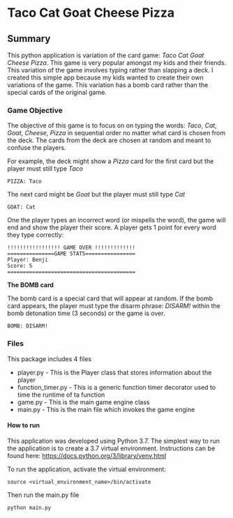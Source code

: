 # Taco Cat Goat Cheese Pizza

## Summary

This python application is variation of the card game: *Taco Cat Goat Cheese Pizza*.  This game is very popular amongst my kids and their friends.  This variation of the game involves typing rather than slapping a deck.   I created this simple app because my kids wanted to create their own variations of the game.  This variation has a bomb card rather than the special cards of the original game.

### Game Objective
The objective of this game is to focus on on typing the words: *Taco*, *Cat*, *Goat*, *Cheese*, *Pizza* in sequential order no matter what card is chosen from the deck. The cards from the deck are chosen at random and meant to confuse the players.  
 
 For example, the deck might show a *Pizza* card for the first card but the player must still type *Taco*
 
 ```
 PIZZA: Taco
```

The next card might be *Goat* but the player must still type *Cat*

 ```
 GOAT: Cat
```

One the player types an incorrect word (or mispells the word), the game will end and show the player their score.  A player gets 1 point for every word they type correctly:

```
!!!!!!!!!!!!!!!!! GAME OVER !!!!!!!!!!!!!
===============GAME STATS================
Player: Benji
Score: 5
=========================================
```

**The BOMB card**

The bomb card is a special card that will appear at random.  If the bomb card appears, the player must type the disarm phrase: *DISARM!* within the bomb detonation time (3 seconds) or the game is over.

 ```
 BOMB: DISARM!
```

### Files
This package includes 4 files

* player.py - This is the Player class that stores information about the player
* function_timer.py - This is a generic function timer decorator used to time the runtime of ta function
* game.py - This is the main game engine class
* main.py - This is the main file which invokes the game engine

#### How to run
This application was developed using Python 3.7.  The simplest way to run the application is to create a 3.7 virtual environment.  Instructions can be found here: https://docs.python.org/3/library/venv.html

To run the application, activate the virtual environment:

```
source <virtual_environment_name>/bin/activate
```

Then run the main.py file

```
python main.py
```
